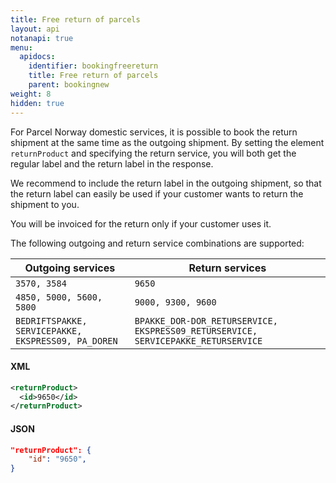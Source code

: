 ```yaml
---
title: Free return of parcels
layout: api
notanapi: true
menu:
  apidocs:
    identifier: bookingfreereturn
    title: Free return of parcels
    parent: bookingnew
weight: 8
hidden: true
---
```


For Parcel Norway domestic services, it is possible to book the return shipment at the same time as the outgoing
shipment. By setting the element `returnProduct` and specifying the return service, you will both get the regular label
and the return label in the response.

We recommend to include the return label in the outgoing shipment, so that the return label can easily be used if your customer wants to return the shipment to you. 

You will be invoiced for the return only if your customer uses it.

The following outgoing and return service combinations are supported:

| Outgoing services |  Return services |
| -------------- | -------------- |
 | `3570, 3584`       | `9650` |
 | `4850, 5000, 5600, 5800`   | `9000, 9300, 9600` |
 | `BEDRIFTSPAKKE, SERVICEPAKKE, EKSPRESS09, PA_DOREN`  | `BPAKKE_DOR-DOR_RETURSERVICE, EKSPRESS09_RETURSERVICE, SERVICEPAKKE_RETURSERVICE` |

 #### XML

 ```xml
 <returnProduct>
   <id>9650</id>
 </returnProduct>
```

 #### JSON

 ```json
 "returnProduct": {
     "id": "9650",
 }
 ```
